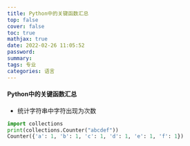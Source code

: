 ```yaml
---
title: Python中的关键函数汇总
top: false
cover: false
toc: true
mathjax: true
date: 2022-02-26 11:05:52
password:
summary:
tags: 专业
categories: 语言
---
```

#### Python中的关键函数汇总
- 统计字符串中字符出现为次数
``` Python
import collections
print(collections.Counter("abcdef"))
Counter({'a': 1, 'b': 1, 'c': 1, 'd': 1, 'e': 1, 'f': 1})
 ```
